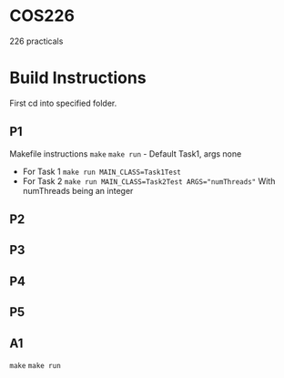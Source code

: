 # COS226
226 practicals

# Build Instructions
First cd into specified folder.
## P1
Makefile instructions
```make```
```make run``` - Default Task1, args none
- For Task 1
```make run MAIN_CLASS=Task1Test```
- For Task 2
```make run MAIN_CLASS=Task2Test ARGS="numThreads"```
With numThreads being an integer

## P2

## P3

## P4

## P5

## A1
```make```
```make run```
